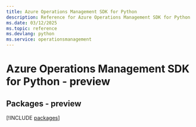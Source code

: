 ```yaml
---
title: Azure Operations Management SDK for Python
description: Reference for Azure Operations Management SDK for Python
ms.date: 03/12/2025
ms.topic: reference
ms.devlang: python
ms.service: operationsmanagement
---
```

# Azure Operations Management SDK for Python - preview
## Packages - preview
[!INCLUDE [packages](operations-management-index.md)]